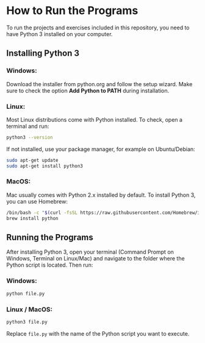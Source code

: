 # How to Run the Programs

To run the projects and exercises included in this repository, you need to have Python 3 installed on your computer.

## Installing Python 3

### Windows:
Download the installer from python.org and follow the setup wizard. Make sure to check the option **Add Python to PATH** during installation.

### Linux:
Most Linux distributions come with Python installed. To check, open a terminal and run:
```bash
python3 --version
```
If not installed, use your package manager, for example on Ubuntu/Debian:
```bash
sudo apt-get update
sudo apt-get install python3
```

### MacOS:
Mac usually comes with Python 2.x installed by default. To install Python 3, you can use Homebrew:
```bash
/bin/bash -c "$(curl -fsSL https://raw.githubusercontent.com/Homebrew/install/HEAD/install.sh)"
brew install python
```

## Running the Programs

After installing Python 3, open your terminal (Command Prompt on Windows, Terminal on Linux/Mac) and navigate to the folder where the Python script is located. Then run:

### Windows:
```bash
python file.py
```

### Linux / MacOS:
```bash
python3 file.py
```

Replace `file.py` with the name of the Python script you want to execute.

